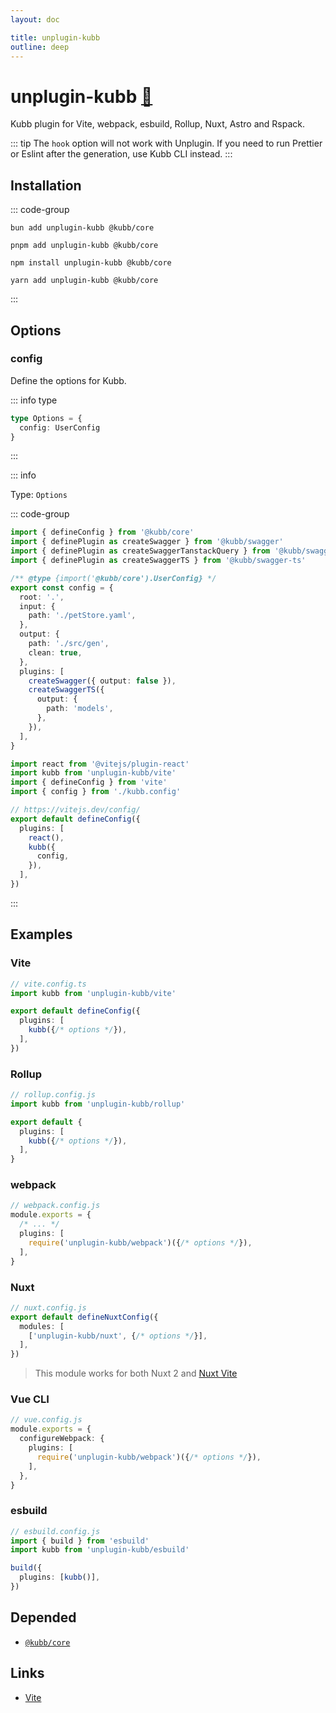 ```yaml
---
layout: doc

title: unplugin-kubb
outline: deep
---
```


# unplugin-kubb <a href="https://paka.dev/npm/unplugin-kubb@latest/api">🦙</a>

Kubb plugin for Vite, webpack, esbuild, Rollup, Nuxt, Astro and Rspack.

::: tip
The `hook` option will not work with Unplugin. If you need to run Prettier or Eslint after the generation, use Kubb CLI instead.
:::

## Installation

::: code-group

```shell [bun <img src="/feature/bun.svg"/>]
bun add unplugin-kubb @kubb/core
```

```shell [pnpm <img src="/feature/pnpm.svg"/>]
pnpm add unplugin-kubb @kubb/core
```

```shell [npm <img src="/feature/npm.svg"/>]
npm install unplugin-kubb @kubb/core
```

```shell [yarn <img src="/feature/yarn.svg"/>]
yarn add unplugin-kubb @kubb/core
```

:::

## Options

### config

Define the options for Kubb.

::: info type

```typescript [Options]
type Options = {
  config: UserConfig
}
```

:::

::: info

Type: `Options` <br/>

::: code-group

```typescript [kubb.config.ts]
import { defineConfig } from '@kubb/core'
import { definePlugin as createSwagger } from '@kubb/swagger'
import { definePlugin as createSwaggerTanstackQuery } from '@kubb/swagger-tanstack-query'
import { definePlugin as createSwaggerTS } from '@kubb/swagger-ts'

/** @type {import('@kubb/core').UserConfig} */
export const config = {
  root: '.',
  input: {
    path: './petStore.yaml',
  },
  output: {
    path: './src/gen',
    clean: true,
  },
  plugins: [
    createSwagger({ output: false }),
    createSwaggerTS({
      output: {
        path: 'models',
      },
    }),
  ],
}
```

```typescript [vite.config.ts]
import react from '@vitejs/plugin-react'
import kubb from 'unplugin-kubb/vite'
import { defineConfig } from 'vite'
import { config } from './kubb.config'

// https://vitejs.dev/config/
export default defineConfig({
  plugins: [
    react(),
    kubb({
      config,
    }),
  ],
})
```

:::

## Examples

### Vite

```ts
// vite.config.ts
import kubb from 'unplugin-kubb/vite'

export default defineConfig({
  plugins: [
    kubb({/* options */}),
  ],
})
```

### Rollup

```ts
// rollup.config.js
import kubb from 'unplugin-kubb/rollup'

export default {
  plugins: [
    kubb({/* options */}),
  ],
}
```

### webpack

```ts
// webpack.config.js
module.exports = {
  /* ... */
  plugins: [
    require('unplugin-kubb/webpack')({/* options */}),
  ],
}
```

### Nuxt

```ts
// nuxt.config.js
export default defineNuxtConfig({
  modules: [
    ['unplugin-kubb/nuxt', {/* options */}],
  ],
})
```

> This module works for both Nuxt 2 and [Nuxt Vite](https://github.com/nuxt/vite)

### Vue CLI

```ts
// vue.config.js
module.exports = {
  configureWebpack: {
    plugins: [
      require('unplugin-kubb/webpack')({/* options */}),
    ],
  },
}
```

### esbuild

```ts
// esbuild.config.js
import { build } from 'esbuild'
import kubb from 'unplugin-kubb/esbuild'

build({
  plugins: [kubb()],
})
```

## Depended

- [`@kubb/core`](/plugins/core/)

## Links

- [Vite](https://vitejs.dev/)
